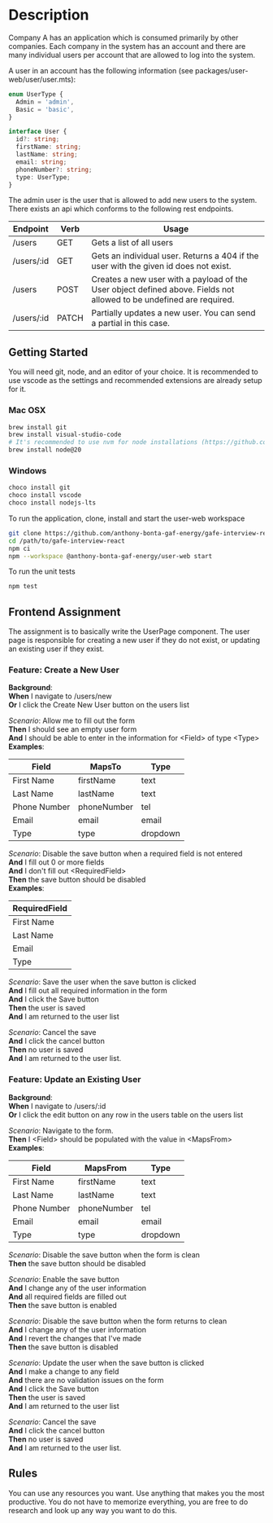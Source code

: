 # Description

Company A has an application which is consumed primarily by other companies. Each company in the system has an account and there are many individual users per account that are allowed to log into the system.

A user in an account has the following information (see packages/user-web/user/user.mts):

```ts
enum UserType {
  Admin = 'admin',
  Basic = 'basic',
}

interface User {
  id?: string;
  firstName: string;
  lastName: string;
  email: string;
  phoneNumber?: string;
  type: UserType;
}
```

The admin user is the user that is allowed to add new users to the system. There exists an api which conforms to the following rest endpoints.

| Endpoint   | Verb  | Usage                                                                                                                |
| ---------- | ----- | -------------------------------------------------------------------------------------------------------------------- |
| /users     | GET   | Gets a list of all users                                                                                             |
| /users/:id | GET   | Gets an individual user. Returns a 404 if the user with the given id does not exist.                                 |
| /users     | POST  | Creates a new user with a payload of the User object defined above. Fields not allowed to be undefined are required. |
| /users/:id | PATCH | Partially updates a new user. You can send a partial in this case.                                                   |

## Getting Started

You will need git, node, and an editor of your choice. It is recommended to use vscode as the settings and recommended extensions are already setup for it.

### Mac OSX

```sh
brew install git
brew install visual-studio-code
# It's recommended to use nvm for node installations (https://github.com/nvm-sh/nvm?tab=readme-ov-file#installing-and-updating), but you can use this in lieu for the sake of time. Just target the lts version
brew install node@20
```

### Windows

```sh
choco install git
choco install vscode
choco install nodejs-lts
```

To run the application, clone, install and start the user-web workspace

```sh
git clone https://github.com/anthony-bonta-gaf-energy/gafe-interview-react
cd /path/to/gafe-interview-react
npm ci
npm --workspace @anthony-bonta-gaf-energy/user-web start
```

To run the unit tests

```sh
npm test
```

## Frontend Assignment

The assignment is to basically write the UserPage component. The user page is responsible for creating a new user if they do not exist, or
updating an existing user if they exist.

### Feature: Create a New User

**Background**:\
**When** I navigate to /users/new\
**Or** I click the Create New User button on the users list

_Scenario_: Allow me to fill out the form\
**Then** I should see an empty user form\
**And** I should be able to enter in the information for &lt;Field&gt; of type &lt;Type&gt;\
**Examples**:

| Field        | MapsTo      | Type     |
| ------------ | ----------- | -------- |
| First Name   | firstName   | text     |
| Last Name    | lastName    | text     |
| Phone Number | phoneNumber | tel      |
| Email        | email       | email    |
| Type         | type        | dropdown |

_Scenario_: Disable the save button when a required field is not entered\
**And** I fill out 0 or more fields\
**And** I don't fill out &lt;RequiredField&gt;\
**Then** the save button should be disabled\
**Examples**:

| RequiredField |
| ------------- |
| First Name    |
| Last Name     |
| Email         |
| Type          |

_Scenario_: Save the user when the save button is clicked\
**And** I fill out all required information in the form\
**And** I click the Save button\
**Then** the user is saved\
**And** I am returned to the user list

_Scenario_: Cancel the save\
**And** I click the cancel button\
**Then** no user is saved\
**And** I am returned to the user list.

### Feature: Update an Existing User

**Background**:\
**When** I navigate to /users/:id\
**Or** I click the edit button on any row in the users table on the users list

_Scenario_: Navigate to the form.\
**Then** I &lt;Field&gt; should be populated with the value in &lt;MapsFrom&gt;\
**Examples**:

| Field        | MapsFrom    | Type     |
| ------------ | ----------- | -------- |
| First Name   | firstName   | text     |
| Last Name    | lastName    | text     |
| Phone Number | phoneNumber | tel      |
| Email        | email       | email    |
| Type         | type        | dropdown |

_Scenario_: Disable the save button when the form is clean\
**Then** the save button should be disabled

_Scenario_: Enable the save button\
**And** I change any of the user information\
**And** all required fields are filled out\
**Then** the save button is enabled

_Scenario_: Disable the save button when the form returns to clean\
**And** I change any of the user information\
**And** I revert the changes that I've made\
**Then** the save button is disabled

_Scenario_: Update the user when the save button is clicked\
**And** I make a change to any field\
**And** there are no validation issues on the form\
**And** I click the Save button\
**Then** the user is saved\
**And** I am returned to the user list

_Scenario_: Cancel the save\
**And** I click the cancel button\
**Then** no user is saved\
**And** I am returned to the user list.

## Rules

You can use any resources you want. Use anything that makes you the most productive. You do not have to memorize everything, you are free to do research and look up any way you want to do this.
